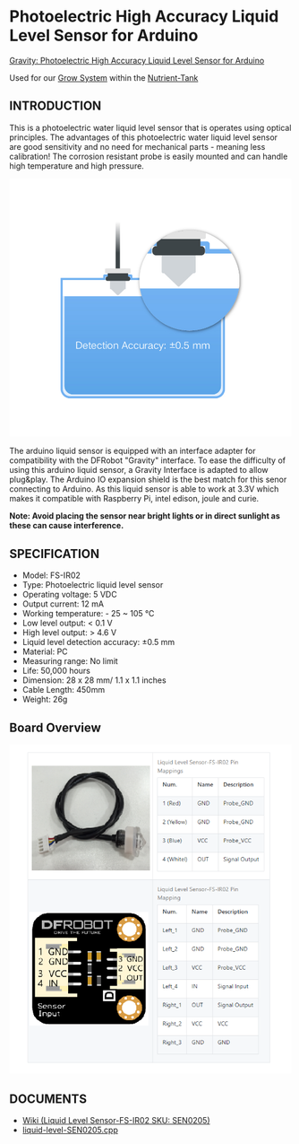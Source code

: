 # Photoelectric High Accuracy Liquid Level Sensor for Arduino

[Gravity: Photoelectric High Accuracy Liquid Level Sensor for Arduino](https://www.dfrobot.com/product-1470.html)

Used for our [Grow System](https://github.com/users/jwilleke/projects/2) within the [Nutrient-Tank](https://github.com/jwilleke/Nutrient-Tank)

## INTRODUCTION

This is a photoelectric water liquid level sensor that is operates using optical principles. The advantages of this photoelectric water liquid level sensor are good sensitivity and no need for mechanical parts - meaning less calibration! The corrosion resistant probe is easily mounted and can handle high temperature and high pressure.

![Detection Acuraccy](/resources/liquid-level-senror-01.jpg)

The arduino liquid sensor is equipped with an interface adapter for compatibility with the DFRobot "Gravity" interface. To ease the difficulty of using this arduino liquid sensor, a Gravity Interface is adapted to allow plug&play.
The Arduino IO expansion shield is the best match for this senor connecting to  Arduino. As this liquid sensor is able to work at 3.3V which makes it compatible with Raspberry Pi,  intel edison, joule and curie.

__Note: Avoid placing the sensor near bright lights or in direct sunlight as these can cause interference.__

## SPECIFICATION

- Model: FS-IR02
- Type: Photoelectric liquid level sensor
- Operating voltage: 5 VDC
- Output current: 12 mA
- Working temperature: - 25 ~ 105 ℃
- Low level output: < 0.1 V
- High level output: > 4.6 V
- Liquid level detection accuracy: ±0.5 mm
- Material: PC
- Measuring range: No limit
- Life: 50,000 hours
- Dimension: 28 x 28 mm/ 1.1 x 1.1 inches
- Cable Length: 450mm
- Weight: 26g

## Board Overview

![Board Overview](/resources/liquid-level-senror-board-04.png)

## DOCUMENTS

- [Wiki (Liquid Level Sensor-FS-IR02 SKU: SEN0205)](https://wiki.dfrobot.com/Liquid_Level_Sensor-FS-IR02_SKU__SEN0205)
- [liquid-level-SEN0205.cpp](/Hardware/Device%20Tests/liquid-level-SEN0205.cpp)
